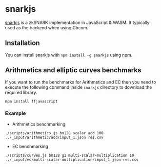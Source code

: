 # snarkjs

[snarkjs](https://github.com/iden3/snarkjs) is a zkSNARK implementation in JavaScript & WASM.
It typically used as the backend when using Circom.

## Installation

You can install snarkjs with `npm install -g snarkjs` using [npm](https://docs.npmjs.com/downloading-and-installing-node-js-and-npm).

## Arithmetics and elliptic curves benchmarks

If you want to run the benchmarks for Arithmetics and EC then you need to 
execute the following command inside `snarkjs` directory to download the
required library.

```
npm install ffjavascript
```

### Example 

* Arithmetics benchmarking

```
./scripts/arithmetics.js bn128 scalar add 100 ../_input/arithmetic/add/input_1.json res.csv
```

* EC benchmarking

```
./scripts/curves.js bn128 g1 multi-scalar-multiplication 10 ../_input/ec/multi-scalar-multiplication/input_1.json res.csv
```
